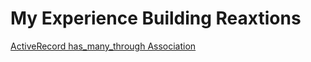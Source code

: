 # My Experience Building Reaxtions

[ActiveRecord has_many_through Association](https://guides.rubyonrails.org/association_basics.html#the-has-many-through-association)